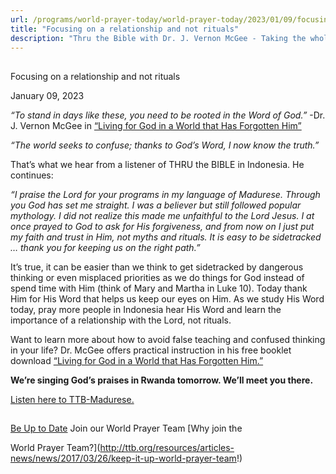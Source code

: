 ```yaml
---
url: /programs/world-prayer-today/world-prayer-today/2023/01/09/focusing-on-a-relationship-and-not-rituals
title: "Focusing on a relationship and not rituals"
description: "Thru the Bible with Dr. J. Vernon McGee - Taking the whole Word to the whole world"
---
```







## 
 Focusing on a relationship and not rituals


January 09, 2023




*“To stand in days like these, you need to be rooted in the Word of God.”* -Dr. J. Vernon McGee in [“Living for God in a World that Has Forgotten Him”](/docs/default-source/booklets/ttb_living-for-god-in-a-world-that-has-forgotten-him.pdf?sfvrsn=352c1816_2)

*“The world seeks to confuse; thanks to God’s Word, I now know the truth.”*

That’s what we hear from a listener of THRU the BIBLE in Indonesia. He continues:

*“I praise the Lord for your programs in my language of Madurese. Through you God has set me straight. I was a believer but still followed popular mythology. I did not realize this made me unfaithful to the Lord Jesus. I at once prayed to God to ask for His forgiveness, and from now on I just put my faith and trust in Him, not myths and rituals. It is easy to be sidetracked … thank you for keeping us on the right path.”*

It’s true, it can be easier than we think to get sidetracked by dangerous thinking or even misplaced priorities as we do things for God instead of spend time with Him (think of Mary and Martha in Luke 10). Today thank Him for His Word that helps us keep our eyes on Him. As we study His Word today, pray more people in Indonesia hear His Word and learn the importance of a relationship with the Lord, not rituals.

Want to learn more about how to avoid false teaching and confused thinking in your life? Dr. McGee offers practical instruction in his free booklet download [“Living for God in a World that Has Forgotten Him.”](/docs/default-source/booklets/ttb_living-for-god-in-a-world-that-has-forgotten-him.pdf?sfvrsn=352c1816_2)

**We’re singing God’s praises in Rwanda tomorrow. We’ll meet you there.**

[Listen here to TTB-Madurese.](https://ttb.twr.org/home/day,0416/language,MAD)







## 




[Be Up to Date](http://feeds.feedburner.com/WorldPrayerToday "World Prayer Today RSS Feed")
Join our World Prayer Team
[Why join the  

World Prayer Team?](http://ttb.org/resources/articles-news/news/2017/03/26/keep-it-up-world-prayer-team!)




